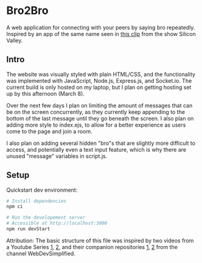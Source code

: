 # Bro2Bro

A web application for connecting with your peers by saying bro repeatedly.  Inspired by an app of the same name seen in [this clip](https://youtu.be/OVoFzu-vH4o) from the show Silicon Valley.

## Intro

The website was visually styled with plain HTML/CSS, and the functionality was implemented with JavaScript, Node.js, Express.js, and Socket.io.  The current build is only hosted on my laptop, but I plan on getting hosting set up by this afternoon (March 8).

Over the next few days I plan on limiting the amount of messages that can be on the screen concurrently, as they currently keep appending to the bottom of the last message until they go beneath the screen.  I also plan on adding more style to index.ejs, to allow for a better experience as users come to the page and join a room.

I also plan on adding several hidden "bro"s that are slightly more difficult to access, and potentially even a text input feature, which is why there are unused "message" variables in script.js.

## Setup

Quickstart dev environment:
```bash
# Install dependencies
npm ci

# Run the developement server
# Accessible at http://localhost:3000
npm run devStart
```

Attribution:
The basic structure of this file was inspired by two videos from a Youtube Series [1](https://www.youtube.com/watch?v=rxzOqP9YwmM), [2](https://www.youtube.com/watch?v=UymGJnv-WsE), and their companion repositories [1](https://github.com/WebDevSimplified/Realtime-Simple-Chat-App), [2](https://github.com/WebDevSimplified/Realtime-Chat-App-With-Rooms) from the channel WebDevSimplified.